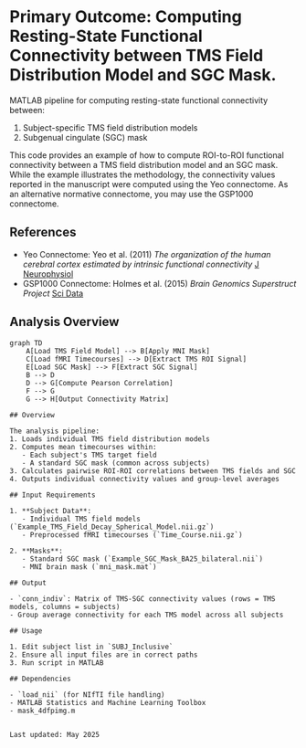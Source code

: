 # Primary Outcome: Computing Resting-State Functional Connectivity between TMS Field Distribution Model and SGC Mask.

MATLAB pipeline for computing resting-state functional connectivity between:
1. Subject-specific TMS field distribution models
2. Subgenual cingulate (SGC) mask

This code provides an example of how to compute ROI-to-ROI functional connectivity between a TMS field distribution model and an SGC mask. While the example illustrates the methodology, the connectivity values reported in the manuscript were computed using the Yeo connectome. As an alternative normative connectome, you may use the GSP1000 connectome.

## References
- Yeo Connectome: Yeo et al. (2011) *The organization of the human cerebral cortex estimated by intrinsic functional connectivity* [J Neurophysiol](https://doi.org/10.1152/jn.00338.2011)
- GSP1000 Connectome: Holmes et al. (2015) *Brain Genomics Superstruct Project* [Sci Data](https://doi.org/10.1038/sdata.2015.31)

## Analysis Overview
```mermaid
graph TD
    A[Load TMS Field Model] --> B[Apply MNI Mask]
    C[Load fMRI Timecourses] --> D[Extract TMS ROI Signal]
    E[Load SGC Mask] --> F[Extract SGC Signal]
    B --> D
    D --> G[Compute Pearson Correlation]
    F --> G
    G --> H[Output Connectivity Matrix]

## Overview

The analysis pipeline:
1. Loads individual TMS field distribution models
2. Computes mean timecourses within:
   - Each subject's TMS target field
   - A standard SGC mask (common across subjects)
3. Calculates pairwise ROI-ROI correlations between TMS fields and SGC
4. Outputs individual connectivity values and group-level averages

## Input Requirements

1. **Subject Data**:
   - Individual TMS field models (`Example_TMS_Field_Decay_Spherical_Model.nii.gz`)
   - Preprocessed fMRI timecourses (`Time_Course.nii.gz`)

2. **Masks**:
   - Standard SGC mask (`Example_SGC_Mask_BA25_bilateral.nii`)
   - MNI brain mask (`mni_mask.mat`)

## Output

- `conn_indiv`: Matrix of TMS-SGC connectivity values (rows = TMS models, columns = subjects)
- Group average connectivity for each TMS model across all subjects

## Usage

1. Edit subject list in `SUBJ_Inclusive`
2. Ensure all input files are in correct paths
3. Run script in MATLAB

## Dependencies

- `load_nii` (for NIfTI file handling)
- MATLAB Statistics and Machine Learning Toolbox
- mask_4dfpimg.m


Last updated: May 2025